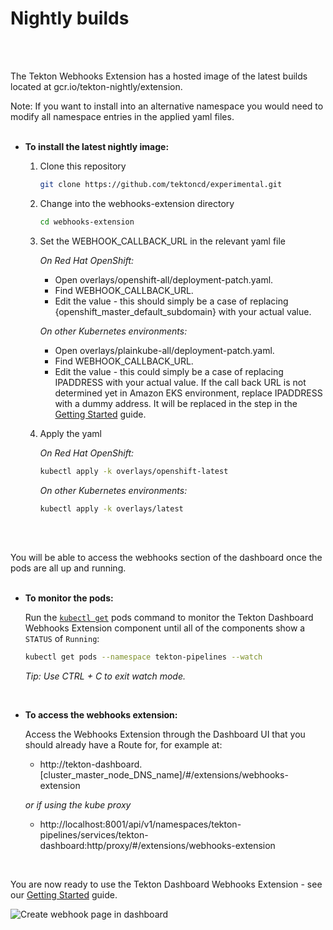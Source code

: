 # Nightly builds
<br/>
<br/>

The Tekton Webhooks Extension has a hosted image of the latest builds located at gcr.io/tekton-nightly/extension.  

Note: If you want to install into an alternative namespace you would need to modify all namespace entries in the applied yaml files.
<br/>
<br/>

* **To install the latest nightly image:**

  1. Clone this repository

      ```bash
      git clone https://github.com/tektoncd/experimental.git
      ```
  
  2. Change into the webhooks-extension directory

      ```bash
      cd webhooks-extension
      ```

  3. Set the WEBHOOK_CALLBACK_URL in the relevant yaml file

      _On Red Hat OpenShift:_

      - Open overlays/openshift-all/deployment-patch.yaml.
      - Find WEBHOOK_CALLBACK_URL.
      - Edit the value - this should simply be a case of replacing {openshift_master_default_subdomain} with your actual value.

      _On other Kubernetes environments:_

      - Open overlays/plainkube-all/deployment-patch.yaml.
      - Find WEBHOOK_CALLBACK_URL.
      - Edit the value - this could simply be a case of replacing IPADDRESS with your actual value.  If the call back URL is not determined yet in Amazon EKS environment, replace IPADDRESS with a dummy address.  It will be replaced in the step in the [Getting Started](https://github.com/tektoncd/experimental/blob/master/webhooks-extension/docs/GettingStarted.md) guide.
  3. Apply the yaml

      _On Red Hat OpenShift:_

      ```bash
      kubectl apply -k overlays/openshift-latest
      ```

      _On other Kubernetes environments:_

      ```bash
      kubectl apply -k overlays/latest
      ```  
<br/>
<br/>

You will be able to access the webhooks section of the dashboard once the pods are all up and running.
<br/>
<br/>

  * **To monitor the pods:**
  
    Run the [`kubectl get`](https://kubernetes.io/docs/reference/generated/kubectl/kubectl-commands#get) pods command to monitor the Tekton Dashboard Webhooks Extension component until all of the components show a `STATUS` of `Running`:

    ```bash
    kubectl get pods --namespace tekton-pipelines --watch
    ```
    _Tip: Use CTRL + C to exit watch mode._
<br/>

  * **To access the webhooks extension:**

    Access the Webhooks Extension through the Dashboard UI that you should already have a Route for, for example at:
    
    - http://tekton-dashboard.[cluster_master_node_DNS_name]/#/extensions/webhooks-extension

    _or if using the kube proxy_

    - http://localhost:8001/api/v1/namespaces/tekton-pipelines/services/tekton-dashboard:http/proxy/#/extensions/webhooks-extension
<br/>

You are now ready to use the Tekton Dashboard Webhooks Extension - see our [Getting Started](https://github.com/tektoncd/experimental/blob/master/webhooks-extension/docs/GettingStarted.md) guide.

  ![Create webhook page in dashboard](./images/createWebhook.png?raw=true "Create webhook page in dashboard")
